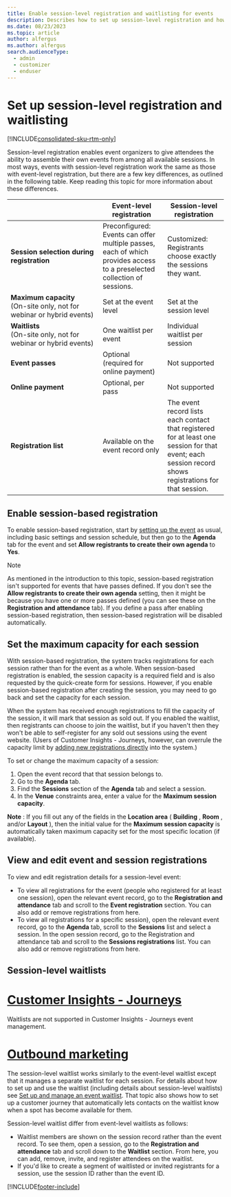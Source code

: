 ```yaml
---
title: Enable session-level registration and waitlisting for events
description: Describes how to set up session-level registration and how it differs from event-level registration in Dynamics 365 Customer Insights - Journeys.
ms.date: 08/23/2023
ms.topic: article
author: alfergus
ms.author: alfergus
search.audienceType: 
  - admin
  - customizer
  - enduser
---
```


# Set up session-level registration and waitlisting

[!INCLUDE[consolidated-sku-rtm-only](../includes/consolidated-sku-rtm-only.md)]

Session-level registration enables event organizers to give attendees the ability to assemble their own events from among all available sessions. In most ways, events with session-level registration work the same as those with event-level registration, but there are a few key differences, as outlined in the following table. Keep reading this topic for more information about these differences.

|   | **Event-level registration** | **Session-level registration** |
| --- | --- | --- |
| **Session&nbsp;selection&nbsp;during registration** | Preconfigured: Events can offer multiple passes, each of which provides access to a preselected collection of sessions. | Customized: Registrants choose exactly the sessions they want. |
| **Maximum capacity**<br/>(On-site only, not for webinar or hybrid events) | Set at the event level | Set at the session level |
| **Waitlists**<br/>(On-site only, not for webinar or hybrid events) | One waitlist per event | Individual waitlist per session |
| **Event passes** | Optional (required for online payment) | Not supported |
| **Online payment** | Optional, per pass | Not supported |
| **Registration list** | Available on the event record only | The event record lists each contact that registered for at least one session for that event; each session record shows registrations for that session. |

## Enable session-based registration

To enable session-based registration, start by [setting up the event](set-up-event.md) as usual, including basic settings and session schedule, but then go to the **Agenda** tab for the event and set **Allow registrants to create their own agenda** to **Yes**.

> [!NOTE]
> As mentioned in the introduction to this topic, session-based registration isn't supported for events that have passes defined. If you don't see the **Allow registrants to create their own agenda** setting, then it might be because you have one or more passes defined (you can see these on the **Registration and attendance** tab). If you define a pass after enabling session-based registration, then session-based registration will be disabled automatically.

## Set the maximum capacity for each session

With session-based registration, the system tracks registrations for each session rather than for the event as a whole. When session-based registration is enabled, the session capacity is a required field and is also requested by the quick-create form for sessions. However, if you enable session-based registration after creating the session, you may need to go back and set the capacity for each session.

When the system has received enough registrations to fill the capacity of the session, it will mark that session as sold out. If you enabled the waitlist, then registrants can choose to join the waitlist, but if you haven't then they won't be able to self-register for any sold out sessions using the event website. (Users of Customer Insights - Journeys, however, can overrule the capacity limit by [adding new registrations directly](invite-register-house-event-attendees.md) into the system.)

To set or change the maximum capacity of a session:

1. Open the event record that that session belongs to.
2. Go to the **Agenda** tab.
3. Find the **Sessions** section of the **Agenda** tab and select a session.
4. In the **Venue** constraints area, enter a value for the **Maximum session capacity**.

**Note** : If you fill out any of the fields in the **Location area** ( **Building** , **Room** , and/or **Layout** ), then the initial value for the **Maximum session capacity** is automatically taken maximum capacity set for the most specific location (if available).

## View and edit event and session registrations

To view and edit registration details for a session-level event:

- To view all registrations for the event (people who registered for at least one session), open the relevant event record, go to the **Registration and attendance** tab and scroll to the **Event registration** section. You can also add or remove registrations from here.
- To view all registrations for a specific session), open the relevant event record, go to the **Agenda** tab, scroll to the **Sessions** list and select a session. In the open  session record, go to the Registration and attendance tab and scroll to the **Sessions registrations** list. You can also add or remove registrations from here.

## Session-level waitlists

# [Customer Insights - Journeys](#tab/customer-insights-journeys)

Waitlists are not supported in Customer Insights - Journeys event management.

# [Outbound marketing](#tab/outbound)

The session-level waitlist works similarly to the event-level waitlist except that it manages a separate waitlist for each session. For details about how to set up and use the waitlist (including details about session-level waitlists) see [Set up and manage an event waitlist](event-waitlist.md). That topic also shows how to set up a customer journey that automatically lets contacts on the waitlist know when a spot has become available for them.

Session-level waitlist differ from event-level waitlists as follows:

- Waitlist members are shown on the session record rather than the event record. To see them, open a session, go to the **Registration and attendance** tab and scroll down to the **Waitlist** section. From here, you can add, remove, invite, and register attendees on the waitlist.
- If you'd like to create a segment of waitlisted or invited registrants for a session, use the session ID rather than the event ID.

[!INCLUDE[footer-include](../includes/footer-banner.md)]

